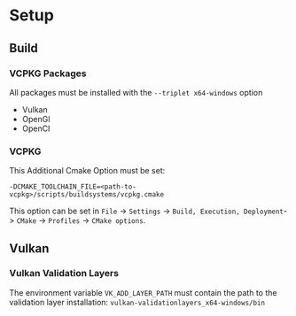 # Setup

## Build

### VCPKG Packages
All packages must be installed with the `--triplet x64-windows` option
- Vulkan
- OpenGl
- OpenCl

### VCPKG
This Additional Cmake Option must be set:
```
-DCMAKE_TOOLCHAIN_FILE=<path-to-vcpkg>/scripts/buildsystems/vcpkg.cmake
```
This option can be set in
`File` -> `Settings` -> `Build, Execution, Deployment`-> `CMake` -> `Profiles` -> `CMake options`.

## Vulkan

### Vulkan Validation Layers
The environment variable `VK_ADD_LAYER_PATH` must contain the path
to the validation layer installation: `vulkan-validationlayers_x64-windows/bin`